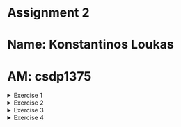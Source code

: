 # Assignment 2
# Name: Konstantinos Loukas
# AM: csdp1375
<details>
<summary>Exercise 1</summary>


1. Install the manifest on Kubernetes and start the Pod.
    ```
    >kubectl apply -f Ex1.yaml
    pod/mypod created

    >kubectl get pods
    NAME    READY   STATUS    RESTARTS   AGE
    mypod   1/1     Running   0          17s
    ```
2. Forward port 80 locally, so that it answers calls through a browser (or curl or wget).

    ```
    >kubectl apply -f Ex1.yaml

    >kubectl port-forward pod/mypod 8080:80
    Forwarding from 127.0.0.1:8080 -> 80
    Forwarding from [::1]:8080 -> 80
    Handling connection for 8080

    ````

3. See the logs of the running container.
    ```
    >kubectl logs mypod
    /docker-entrypoint.sh: /docker-entrypoint.d/ is not empty, will attempt to perform configuration
    /docker-entrypoint.sh: Looking for shell scripts in /docker-entrypoint.d/
    /docker-entrypoint.sh: Launching /docker-entrypoint.d/10-listen-on-ipv6-by-default.sh
    10-listen-on-ipv6-by-default.sh: info: Getting the checksum of /etc/nginx/conf.d/default.conf
    10-listen-on-ipv6-by-default.sh: info: Enabled listen on IPv6 in /etc/nginx/conf.d/default.conf
    /docker-entrypoint.sh: Launching /docker-entrypoint.d/20-envsubst-on-templates.sh
    /docker-entrypoint.sh: Launching /docker-entrypoint.d/30-tune-worker-processes.sh
    /docker-entrypoint.sh: Configuration complete; ready for start up
    2024/03/16 07:08:43 [notice] 1#1: using the "epoll" event method
    2024/03/16 07:08:43 [notice] 1#1: nginx/1.23.3
    2024/03/16 07:08:43 [notice] 1#1: built by gcc 12.2.1 20220924 (Alpine 12.2.1_git20220924-r4) 
    2024/03/16 07:08:43 [notice] 1#1: OS: Linux 5.15.0-97-generic
    2024/03/16 07:08:43 [notice] 1#1: getrlimit(RLIMIT_NOFILE): 1048576:1048576
    2024/03/16 07:08:43 [notice] 1#1: start worker processes
    2024/03/16 07:08:43 [notice] 1#1: start worker process 30
    2024/03/16 07:08:43 [notice] 1#1: start worker process 31
    2024/03/16 07:08:43 [notice] 1#1: start worker process 32
    2024/03/16 07:08:43 [notice] 1#1: start worker process 33
    2024/03/16 07:08:43 [notice] 1#1: start worker process 34
    2024/03/16 07:08:43 [notice] 1#1: start worker process 35
    127.0.0.1 - - [16/Mar/2024:07:12:42 +0000] "GET / HTTP/1.1" 200 615 "-" "Mozilla/5.0 (X11; Linux x86_64) AppleWebKit/537.36 (KHTML, like Gecko) Chrome/122.0.0.0 Safari/537.36" "-"
    127.0.0.1 - - [16/Mar/2024:07:12:42 +0000] "GET /favicon.ico HTTP/1.1" 404 555 "http://localhost:8080/" "Mozilla/5.0 (X11; Linux x86_64) AppleWebKit/537.36 (KHTML, like Gecko) Chrome/122.0.0.0 Safari/537.36" "-"
    2024/03/16 07:12:42 [error] 32#32: *1 open() "/usr/share/nginx/html/favicon.ico" failed (2: No such file or directory), client: 127.0.0.1, server: localhost, request: "GET /favicon.ico HTTP/1.1", host: "localhost:8080", referrer: "http://localhost:8080/"
    ```

4. Open a shell session inside the running container and change the first sentence of the default page to "Welcome to MY nginx!". Close the session.
5. From your computer terminal (outside the container), download the default page locally and upload another one in its place.
6. Stop the Pod and remove the manifest from Kubernetes.

</details>

<details>
<summary>Exercise 2</summary>
</details>

<details>
<summary>Exercise 3</summary>
</details>

<details>
<summary>Exercise 4</summary>
</details>
